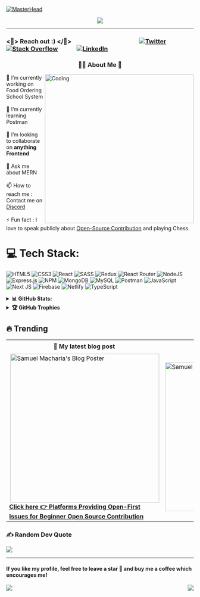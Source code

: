 [![MasterHead](https://www.techcronus.com/assets/images/HireReactNativeDeveloper.png)](https://engeniusam.github.io/portfolio.com/)

<!--<h1 align="center">Hi 👋, I'm Samuel Macharia</h1>-->

<p align="center">
  <img src="https://readme-typing-svg.herokuapp.com?color=0d8eceF&size=30&center=true&vCenter=true&width=550&height=70&lines=Hi+👋,+I'm+Samuel+Macharia;+A+Frontend+Software+Engineer+💻;Open+Source+Contributor+🤓;A+Technical+Writer+and+blogger+🕵;">
</p>

<hr>



### <📨> Reach out :) </📨> &nbsp; &nbsp; &nbsp; &nbsp;  &nbsp; &nbsp; &nbsp; &nbsp; &nbsp;  &nbsp;  &nbsp; &nbsp; &nbsp; &nbsp;  &nbsp; &nbsp; &nbsp; &nbsp; &nbsp; &nbsp; &nbsp; &nbsp; &nbsp; [![Twitter](https://img.shields.io/badge/Twitter-%231DA1F2.svg?logo=Twitter&logoColor=white)](https://twitter.com/Engeniusam)   &nbsp; &nbsp; &nbsp; &nbsp; &nbsp; &nbsp;  [![Stack Overflow](https://img.shields.io/badge/-Stackoverflow-FE7A16?logo=stack-overflow&logoColor=white)](https://stackoverflow.com/users/13606100) &nbsp; &nbsp; &nbsp; &nbsp; &nbsp; &nbsp;  [![LinkedIn](https://img.shields.io/badge/LinkedIn-%230077B5.svg?logo=linkedin&logoColor=white)](https://linkedin.com/in/Engeniusam)

<h3 align="center"> 👨‍💻 About Me 🧾</h3>
<img align="right" alt="Coding" width="400"  src="https://media.giphy.com/media/qgQUggAC3Pfv687qPC/giphy.gif">
🔭 I’m currently working on Food Ordering School System<br><br>🌱 I’m currently learning Postman<br><br>👯 I’m looking to collaborate on <b>anything Frontend</b> <br> <br>💬 Ask me about MERN<br><br>
📫 How to reach me : Contact me on <a href="https://discord.gg/gpew2KURfJ" target="_blank">Discord</a> <br><br>⚡ Fun fact : I love to speak publicly about <a href="https://hashnode.com/@Engeniusam">Open-Source Contribution</a> and playing Chess. 








# 💻 Tech Stack: 
![HTML5](https://img.shields.io/badge/html5-%23E34F26.svg?style=for-the-badge&logo=html5&logoColor=white) ![CSS3](https://img.shields.io/badge/css3-%231572B6.svg?style=for-the-badge&logo=css3&logoColor=white) ![React](https://img.shields.io/badge/react-%2320232a.svg?style=for-the-badge&logo=react&logoColor=%2361DAFB) ![SASS](https://img.shields.io/badge/SASS-hotpink.svg?style=for-the-badge&logo=SASS&logoColor=white) ![Redux](https://img.shields.io/badge/redux-%23593d88.svg?style=for-the-badge&logo=redux&logoColor=white) ![React Router](https://img.shields.io/badge/React_Router-CA4245?style=for-the-badge&logo=react-router&logoColor=white) ![NodeJS](https://img.shields.io/badge/node.js-6DA55F?style=for-the-badge&logo=node.js&logoColor=white) ![Express.js](https://img.shields.io/badge/express.js-%23404d59.svg?style=for-the-badge&logo=express&logoColor=%2361DAFB)  ![NPM](https://img.shields.io/badge/NPM-%23000000.svg?style=for-the-badge&logo=npm&logoColor=white) ![MongoDB](https://img.shields.io/badge/MongoDB-%234ea94b.svg?style=for-the-badge&logo=mongodb&logoColor=white) ![MySQL](https://img.shields.io/badge/mysql-%2300f.svg?style=for-the-badge&logo=mysql&logoColor=white) ![Postman](https://img.shields.io/badge/Postman-FF6C37?style=for-the-badge&logo=postman&logoColor=white)  ![JavaScript](https://img.shields.io/badge/javascript-%23323330.svg?style=for-the-badge&logo=javascript&logoColor=%23F7DF1E) ![Next JS](https://img.shields.io/badge/Next-black?style=for-the-badge&logo=next.js&logoColor=white) ![Firebase](https://img.shields.io/badge/firebase-%23039BE5.svg?style=for-the-badge&logo=firebase) ![Netlify](https://img.shields.io/badge/netlify-%23000000.svg?style=for-the-badge&logo=netlify&logoColor=#00C7B7)   ![TypeScript](https://img.shields.io/badge/typescript-%23007ACC.svg?style=for-the-badge&logo=typescript&logoColor=white)


<details>
  <summary><b>📊 GitHub Stats:</b></summary>
 If you like my A++ stats 🥧, then you can make your own by checking out the [GitHub Readme Stats Repo](https://github.com/anuraghazra/github-readme-stats) and 🔥 [GitHub Readme Streak Stats](https://github-readme-streak-stats.herokuapp.com/demo/).

![](https://github-readme-stats.vercel.app/api?username=Engeniusam&theme=dark&hide_border=false&include_all_commits=false&count_private=false)<br/>
![](https://github-readme-streak-stats.herokuapp.com/?user=Engeniusam&theme=dark&hide_border=false)<br/>
![](https://github-readme-stats.vercel.app/api/top-langs/?username=Engeniusam&theme=dark&hide_border=false&include_all_commits=false&count_private=false&layout=compact)
 </details>
 <details>
<summary> <b>🏆 GitHub Trophies </b></summary>
  
![](https://github-profile-trophy.vercel.app/?username=Engeniusam&theme=radical&no-frame=false&no-bg=true&margin-w=4)
  

</details>

## 🔥 Trending
<table>
  <tr>
     <th>📝 My latest blog post</th>
    <th>🐦 Top Daily Dev Articles Read</th>
  </tr>
  <tr>
     <td>
      <a href="https://engeniusam.hashnode.dev/platforms-providing-open-first-issues-for-beginner-open-source-contribution"><img align="right" src="https://t4.ftcdn.net/jpg/01/35/11/89/360_F_135118931_mt4u5iXT3jlQuibmtzZ6FxiFI2M9ZUwB.webp"  width="400" alt="Samuel Macharia's Blog Poster"/> <br><strong>Click here 👉 Platforms Providing Open-First Issues for Beginner Open Source Contribution</strong></a>
 </td>
<td><a href="https://app.daily.dev/Engeniusam"><img align="left" src="https://api.daily.dev/devcards/328948c7fe6d4ba9a501048b90380ddb.png?r=pux" width="400" alt="Samuel Macharia's Dev Card"/></a></td>
 </tr>
  
</table>


### ✍️ Random Dev Quote
![](https://quotes-github-readme.vercel.app/api?type=horizontal&theme=radical)

---

#### If you like my profile, feel free to leave a star 🌟  and buy me a coffee which encourages me!

<a href="https://www.buymeacoffee.com/engeniusam"><img align="right" src="https://img.buymeacoffee.com/button-api/?text=Buy me a coffee&emoji=&slug=engeniusam&button_colour=BD5FFF&font_colour=ffffff&font_family=Cookie&outline_colour=000000&coffee_colour=FFDD00" /></a>

[![](https://visitcount.itsvg.in/api?id=Engeniusam&icon=0&color=0)](https://visitcount.itsvg.in)

<!-- Proudly created with GPRM ( https://gprm.itsvg.in ) -->
